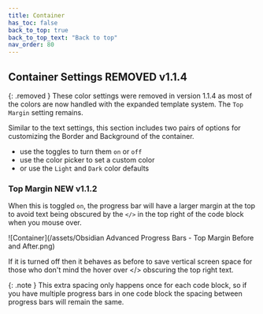 ```yaml
---
title: Container
has_toc: false
back_to_top: true
back_to_top_text: "Back to top"
nav_order: 80
---
```


## Container Settings <span class="label label-red badge">REMOVED v1.1.4</span>

{: .removed }
These color settings were removed in version 1.1.4 as most of the colors are now handled with the expanded template system.  The `Top Margin` setting remains.

Similar to the text settings, this section includes two pairs of options for customizing the Border and Background of the container.

- use the toggles to turn them `on` or `off`
- use the color picker to set a custom color
- or use the `Light` and `Dark` color defaults

### Top Margin <span class="label label-grey badge">NEW v1.1.2</span>
When this is toggled `on`, the progress bar will have a larger margin at the top to avoid text being obscured by the `</>` in the top right of the code block when you mouse over.

![Container](/assets/Obsidian Advanced Progress Bars - Top Margin Before and After.png)

If it is turned off then it behaves as before to save vertical screen space for those who don't mind the hover over </> obscuring the top right text.

{: .note }
This extra spacing only happens once for each code block, so if you have multiple progress bars in one code block the spacing between progress bars will remain the same.
